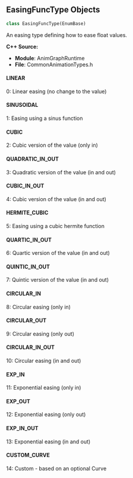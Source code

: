 ## EasingFuncType Objects

```python
class EasingFuncType(EnumBase)
```

An easing type defining how to ease float values.

**C++ Source:**

- **Module**: AnimGraphRuntime
- **File**: CommonAnimationTypes.h

<a id="unreal.EasingFuncType.LINEAR"></a>

#### LINEAR

0: Linear easing (no change to the value)

<a id="unreal.EasingFuncType.SINUSOIDAL"></a>

#### SINUSOIDAL

1: Easing using a sinus function

<a id="unreal.EasingFuncType.CUBIC"></a>

#### CUBIC

2: Cubic version of the value (only in)

<a id="unreal.EasingFuncType.QUADRATIC_IN_OUT"></a>

#### QUADRATIC_IN_OUT

3: Quadratic version of the value (in and out)

<a id="unreal.EasingFuncType.CUBIC_IN_OUT"></a>

#### CUBIC_IN_OUT

4: Cubic version of the value (in and out)

<a id="unreal.EasingFuncType.HERMITE_CUBIC"></a>

#### HERMITE_CUBIC

5: Easing using a cubic hermite function

<a id="unreal.EasingFuncType.QUARTIC_IN_OUT"></a>

#### QUARTIC_IN_OUT

6: Quartic version of the value (in and out)

<a id="unreal.EasingFuncType.QUINTIC_IN_OUT"></a>

#### QUINTIC_IN_OUT

7: Quintic version of the value (in and out)

<a id="unreal.EasingFuncType.CIRCULAR_IN"></a>

#### CIRCULAR_IN

8: Circular easing (only in)

<a id="unreal.EasingFuncType.CIRCULAR_OUT"></a>

#### CIRCULAR_OUT

9: Circular easing (only out)

<a id="unreal.EasingFuncType.CIRCULAR_IN_OUT"></a>

#### CIRCULAR_IN_OUT

10: Circular easing (in and out)

<a id="unreal.EasingFuncType.EXP_IN"></a>

#### EXP_IN

11: Exponential easing (only in)

<a id="unreal.EasingFuncType.EXP_OUT"></a>

#### EXP_OUT

12: Exponential easing (only out)

<a id="unreal.EasingFuncType.EXP_IN_OUT"></a>

#### EXP_IN_OUT

13: Exponential easing (in and out)

<a id="unreal.EasingFuncType.CUSTOM_CURVE"></a>

#### CUSTOM_CURVE

14: Custom - based on an optional Curve

<a id="unreal.AnimSyncMethod"></a>